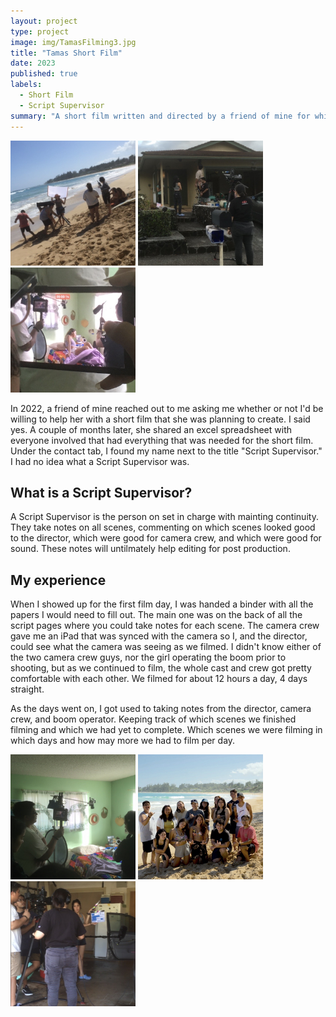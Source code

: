 ```yaml
---
layout: project
type: project
image: img/TamasFilming3.jpg
title: "Tamas Short Film"
date: 2023
published: true
labels:
  - Short Film
  - Script Supervisor
summary: "A short film written and directed by a friend of mine for which I was Script Supervisor."
---
```


<div class="text-center p-4">
  <img width="200px" src="../img/TamasFilming1.jpg" class="img-thumbnail" >
  <img width="200px" src="../img/TamasFilming2.jpg" class="img-thumbnail" >
  <img width="200px" src="../img/TamasFilming3.jpg" class="img-thumbnail" >
</div>

In 2022, a friend of mine reached out to me asking me whether or not I'd be willing to help her with a short film that she was planning to create. I said yes. A couple of months later, she shared an excel spreadsheet with everyone involved that had everything that was needed for the short film. Under the contact tab, I found my name next to the title "Script Supervisor." I had no idea what a Script Supervisor was. 

## What is a Script Supervisor? 

A Script Supervisor is the person on set in charge with mainting continuity. They take notes on all scenes, commenting on which scenes looked good to the director, which were good for camera crew, and which were good for sound. These notes will untilmately help editing for post production. 

## My experience

When I showed up for the first film day, I was handed a binder with all the papers I would need to fill out. The main one was on the back of all the script pages where you could take notes for each scene. The camera crew gave me an iPad that was synced with the camera so I, and the director, could see what the camera was seeing as we filmed. I didn't know either of the two camera crew guys, nor the girl operating the boom prior to shooting, but as we continued to film, the whole cast and crew got pretty comfortable with each other. We filmed for about 12 hours a day, 4 days straight. 

As the days went on, I got used to taking notes from the director, camera crew, and boom operator. Keeping track of which scenes we finished filming and which we had yet to complete. Which scenes we were filming in which days and how may more we had to film per day. 

<div class="text-center p-4">
  <img width="200px" src="../img/TamasFilming4.jpg" class="img-thumbnail" >
  <img width="200px" src="../img/TamasFilming5.jpg" class="img-thumbnail" >
  <img width="200px" src="../img/TamasFilming6.jpg" class="img-thumbnail" >
</div>

